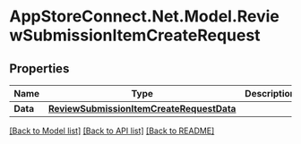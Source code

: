 # AppStoreConnect.Net.Model.ReviewSubmissionItemCreateRequest

## Properties

Name | Type | Description | Notes
------------ | ------------- | ------------- | -------------
**Data** | [**ReviewSubmissionItemCreateRequestData**](ReviewSubmissionItemCreateRequestData.md) |  | 

[[Back to Model list]](../README.md#documentation-for-models) [[Back to API list]](../README.md#documentation-for-api-endpoints) [[Back to README]](../README.md)

